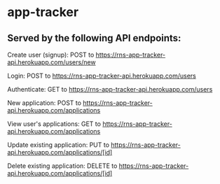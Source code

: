 # app-tracker

## Served by the following API endpoints: 

Create user (signup): POST to https://rns-app-tracker-api.herokuapp.com/users/new

Login: POST to https://rns-app-tracker-api.herokuapp.com/users

Authenticate: GET to https://rns-app-tracker-api.herokuapp.com/users

New application: POST to https://rns-app-tracker-api.herokuapp.com/applications

View user's applications: GET to https://rns-app-tracker-api.herokuapp.com/applications

Update existing application: PUT to https://rns-app-tracker-api.herokuapp.com/applications/[id]

Delete existing application: DELETE to https://rns-app-tracker-api.herokuapp.com/applications/[id]
